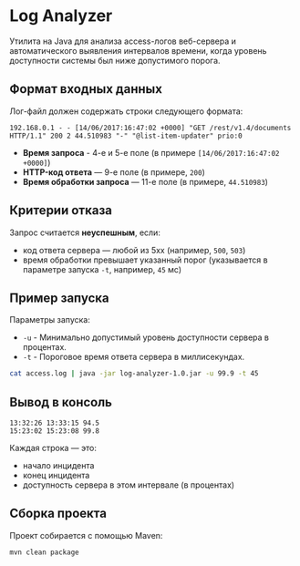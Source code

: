 # Log Analyzer

Утилита на Java для анализа access-логов веб-сервера и автоматического выявления интервалов времени, когда уровень доступности системы был ниже допустимого порога.

## Формат входных данных

Лог-файл должен содержать строки следующего формата:

```log
192.168.0.1 - - [14/06/2017:16:47:02 +0000] "GET /rest/v1.4/documents HTTP/1.1" 200 2 44.510983 "-" "@list-item-updater" prio:0
```
- **Время запроса** - 4-е и 5-е поле (в примере `[14/06/2017:16:47:02 +0000]`)
- **HTTP-код ответа** — 9-е поле (в примере, `200`)
- **Время обработки запроса** — 11-е поле (в примере, `44.510983`)

## Критерии отказа

Запрос считается **неуспешным**, если:

- код ответа сервера — любой из 5xx (например, `500`, `503`)
- время обработки превышает указанный порог (указывается в параметре запуска `-t`, например, `45` мс)

## Пример запуска

Параметры запуска:

- `-u` - Минимально допустимый уровень доступности сервера в процентах.
- `-t` - Пороговое время ответа сервера в миллисекундах.



```bash
cat access.log | java -jar log-analyzer-1.0.jar -u 99.9 -t 45
```
## Вывод в консоль

```console
13:32:26 13:33:15 94.5
15:23:02 15:23:08 99.8
```

Каждая строка — это:

- начало инцидента
- конец инцидента
- доступность сервера в этом интервале (в процентах)

## Сборка проекта

Проект собирается с помощью Maven:

```bash
mvn clean package
```